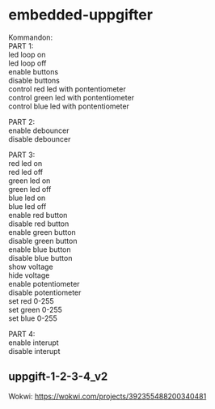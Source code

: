 # embedded-uppgifter

Kommandon:<br>
  PART 1:<br>
  led loop on<br>
  led loop off<br>
  enable buttons<br>
  disable buttons<br>
  control red led with pontentiometer<br>
  control green led with pontentiometer<br>
  control blue led with pontentiometer<br>

  PART 2:<br>
  enable debouncer<br>
  disable debouncer<br>

  PART 3:<br>
  red led on<br>
  red led off<br>
  green led on<br>
  green led off<br>
  blue led on<br>
  blue led off<br>
  enable red button<br>
  disable red button<br>
  enable green button<br>
  disable green button<br>
  enable blue button<br>
  disable blue button<br>
  show voltage<br>
  hide voltage<br>
  enable potentiometer<br>
  disable potentiometer<br>
  set red 0-255<br>
  set green 0-255<br>
  set blue 0-255<br>

  PART 4:<br>
  enable interupt<br>
  disable interupt<br>


## uppgift-1-2-3-4_v2
  Wokwi: https://wokwi.com/projects/392355488200340481
